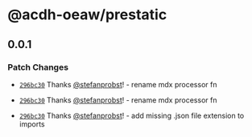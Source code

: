 # @acdh-oeaw/prestatic

## 0.0.1

### Patch Changes

- [`296bc30`](https://github.com/acdh-oeaw/prestatic/commit/296bc30df0910f9c40aa31742d07486b2520fd05)
  Thanks [@stefanprobst](https://github.com/stefanprobst)! - rename mdx processor fn

- [`296bc30`](https://github.com/acdh-oeaw/prestatic/commit/296bc30df0910f9c40aa31742d07486b2520fd05)
  Thanks [@stefanprobst](https://github.com/stefanprobst)! - rename mdx processor fn

- [`296bc30`](https://github.com/acdh-oeaw/prestatic/commit/296bc30df0910f9c40aa31742d07486b2520fd05)
  Thanks [@stefanprobst](https://github.com/stefanprobst)! - add missing .json file extension to
  imports
